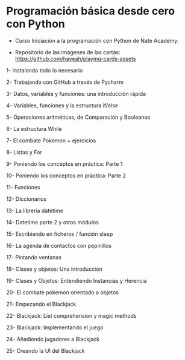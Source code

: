 # Programación básica desde cero con Python

* Curso Iniciación a la programación con Python de Nate Academy:

* Repositorio de las imágenes de las cartas: https://github.com/hayeah/playing-cards-assets

1- Instalando todo lo necesario

2- Trabajando con GitHub a través de Pycharm

3- Datos, variables y funciones: una introducción rápida

4- Variables, funciones y la estructura if/else

5- Operaciones aritméticas, de Comparación y Booleanas

6- La estructura While

7- El combate Pokemon + ejercicios

8- Listas y For

9- Poniendo los conceptos en práctica: Parte 1

10- Poniendo los conceptos en práctica: Parte 2

11- Funciones

12- Diccionarios

13- La librería datetime

14- Datetime parte 2 y otros módulos

15- Escribiendo en ficheros / función sleep

16- La agenda de contactos con pepinillos

17- Pintando ventanas

18- Clases y objetos: Una introducción

19- Clases y Objetos: Entendiendo Instancias y Herencia

20- El combate pokemon orientado a objetos

21- Empezando el Blackjack

22- Blackjack: List comprehension y magic methods

23- Blackjack: Implementando el juego

24- Añadiendo jugadores a Blackjack

25- Creando la UI del Blackjack
